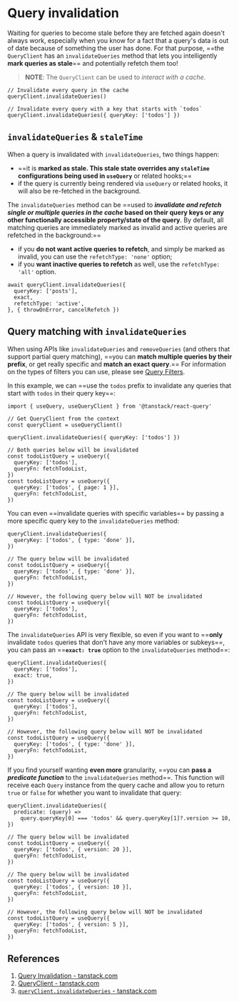 # Query invalidation

Waiting for queries to become stale before they are fetched again doesn't always work, especially when you know for a fact that a query's data is out of date because of something the user has done. For that purpose, ==the `QueryClient` has an `invalidateQueries` method that lets you intelligently **mark queries as stale**== and potentially refetch them too!

> **NOTE**: The `QueryClient` can be used to _interact with a cache_.

```react
// Invalidate every query in the cache
queryClient.invalidateQueries()

// Invalidate every query with a key that starts with `todos`
queryClient.invalidateQueries({ queryKey: ['todos'] })
```

## `invalidateQueries` & `staleTime`

When a query is invalidated with `invalidateQueries`, two things happen:

- ==it is **marked as stale. This stale state overrides any `staleTime` configurations being used in `useQuery`** or related hooks;==
- if the query is currently being rendered via `useQuery` or related hooks, it will also be re-fetched in the background.

The `invalidateQueries` method can be ==used to **_invalidate and refetch single or multiple queries in the cache_ based on their query keys or any other functionally accessible property/state of the query**. By default, all matching queries are immediately marked as invalid and active queries are refetched in the background:==

- if you **do not want active queries to refetch**, and simply be marked as invalid, you can use the `refetchType: 'none'` option;
- if you **want inactive queries to refetch** as well, use the `refetchType: 'all'` option.

```react
await queryClient.invalidateQueries({
  queryKey: ['posts'],
  exact,
  refetchType: 'active',
}, { throwOnError, cancelRefetch })
```

## Query matching with `invalidateQueries`

When using APIs like `invalidateQueries` and `removeQueries` (and others that support partial query matching), ==you can **match multiple queries by their prefix**, or get really specific and **match an exact query**.== For information on the types of filters you can use, please see [Query Filters](https://tanstack.com/query/latest/docs/react/guides/filters#query-filters).

In this example, we can ==use the `todos` prefix to invalidate any queries that start with `todos` in their query key==:

```react
import { useQuery, useQueryClient } from '@tanstack/react-query'

// Get QueryClient from the context
const queryClient = useQueryClient()

queryClient.invalidateQueries({ queryKey: ['todos'] })

// Both queries below will be invalidated
const todoListQuery = useQuery({
  queryKey: ['todos'],
  queryFn: fetchTodoList,
})
const todoListQuery = useQuery({
  queryKey: ['todos', { page: 1 }],
  queryFn: fetchTodoList,
})
```

You can even ==invalidate queries with specific variables== by passing a more specific query key to the `invalidateQueries` method:

```react
queryClient.invalidateQueries({
  queryKey: ['todos', { type: 'done' }],
})

// The query below will be invalidated
const todoListQuery = useQuery({
  queryKey: ['todos', { type: 'done' }],
  queryFn: fetchTodoList,
})

// However, the following query below will NOT be invalidated
const todoListQuery = useQuery({
  queryKey: ['todos'],
  queryFn: fetchTodoList,
})
```

The `invalidateQueries` API is very flexible, so even if you want to ==**only** invalidate `todos` queries that don't have any more variables or subkeys==, you can pass an ==**`exact: true`** option to the `invalidateQueries` method==:

```react
queryClient.invalidateQueries({
  queryKey: ['todos'],
  exact: true,
})

// The query below will be invalidated
const todoListQuery = useQuery({
  queryKey: ['todos'],
  queryFn: fetchTodoList,
})

// However, the following query below will NOT be invalidated
const todoListQuery = useQuery({
  queryKey: ['todos', { type: 'done' }],
  queryFn: fetchTodoList,
})
```

If you find yourself wanting **even more** granularity, ==you can **pass a _predicate function_** to the `invalidateQueries` method==. This function will receive each `Query` instance from the query cache and allow you to return `true` or `false` for whether you want to invalidate that query:

```react
queryClient.invalidateQueries({
  predicate: (query) =>
    query.queryKey[0] === 'todos' && query.queryKey[1]?.version >= 10,
})

// The query below will be invalidated
const todoListQuery = useQuery({
  queryKey: ['todos', { version: 20 }],
  queryFn: fetchTodoList,
})

// The query below will be invalidated
const todoListQuery = useQuery({
  queryKey: ['todos', { version: 10 }],
  queryFn: fetchTodoList,
})

// However, the following query below will NOT be invalidated
const todoListQuery = useQuery({
  queryKey: ['todos', { version: 5 }],
  queryFn: fetchTodoList,
})
```

## References

1. [Query Invalidation - tanstack.com](https://tanstack.com/query/latest/docs/react/guides/mutations)
1. [QueryClient - tanstack.com](https://tanstack.com/query/latest/docs/react/reference/QueryClient)
1. [`queryClient.invalidateQueries` - tanstack.com](https://tanstack.com/query/latest/docs/react/reference/QueryClient#queryclientinvalidatequeries)